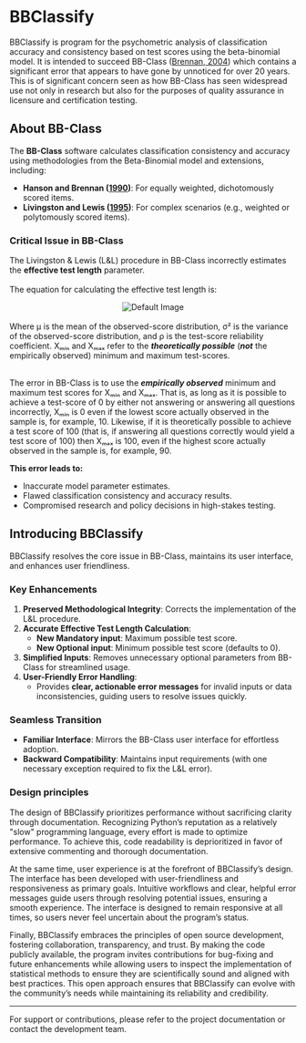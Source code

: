 # BBClassify 

BBClassify is program for the psychometric analysis of classification accuracy and consistency based on test scores using the beta-binomial model. It is intended to succeed BB-Class ([Brennan, 2004](https://brennancrickgenova.org/classification-decision-consistency-programs/)) which contains a significant error that appears to have gone by unnoticed for over 20 years. This is of significant concern seen as how BB-Class has seen widespread use not only in research but also for the purposes of quality assurance in licensure and certification testing. 

## About BB-Class

The **BB-Class** software calculates classification consistency and accuracy using methodologies from the Beta-Binomial model and extensions, including:
- **Hanson and Brennan ([1990](https://onlinelibrary.wiley.com/doi/abs/10.1111/j.1745-3984.1990.tb00753.x))**: For equally weighted, dichotomously scored items.
- **Livingston and Lewis ([1995](https://onlinelibrary.wiley.com/doi/abs/10.1111/j.1745-3984.1995.tb00462.x))**: For complex scenarios (e.g., weighted or polytomously scored items).
 
### Critical Issue in BB-Class
The Livingston & Lewis (L&L) procedure in BB-Class incorrectly estimates the **effective test length** parameter.<br><br>
The equation for calculating the effective test length is:

<div align="center">
<picture>
   <source srcset="https://quicklatex.com/cache3/ab/ql_f6ece2871c700a2a20c15f863bd48dab_l3.png" media="(prefers-color-scheme: light)">
   <source srcset="https://quicklatex.com/cache3/bc/ql_1f22e5b3830a792b9090b035feb729bc_l3.png" media="(prefers-color-scheme: dark)">
   <img src="https://quicklatex.com/cache3/ab/ql_f6ece2871c700a2a20c15f863bd48dab_l3.png" alt="Default Image">
</picture>
</div>
<br>
Where μ is the mean of the observed-score distribution, σ² is the variance of the observed-score distribution, and ρ is the test-score reliability coefficient. Xₘᵢₙ and Xₘₐₓ refer to the <i><b>theoretically possible</b></i> (<i><b>not</b></i> the empirically observed) minimum and maximum test-scores.<br><br>
 
The error in BB-Class is to use the <i><b>empirically observed</b></i> minimum and maximum test scores for Xₘᵢₙ and Xₘₐₓ. That is, as long as it is possible to achieve a test-score of 0 by either not answering or answering all questions incorrectly, Xₘᵢₙ is 0 even if the lowest score actually observed in the sample is, for example, 10. Likewise, if it is theoretically possible to achieve a test score of 100 (that is, if answering all questions correctly would yield a test score of 100) then Xₘₐₓ is 100, even if the highest score actually observed in the sample is, for example, 90. 

**This error leads to:**
- Inaccurate model parameter estimates.
- Flawed classification consistency and accuracy results.
- Compromised research and policy decisions in high-stakes testing.

## Introducing BBClassify

BBClassify resolves the core issue in BB-Class, maintains its user interface, and enhances user friendliness.

### Key Enhancements  
1. **Preserved Methodological Integrity**: Corrects the implementation of the L&L procedure.  
2. **Accurate Effective Test Length Calculation**:  
   - **New Mandatory input**: Maximum possible test score.  
   - **New Optional input**: Minimum possible test score (defaults to 0).
3. **Simplified Inputs**: Removes unnecessary optional parameters from BB-Class for streamlined usage.  
4. **User-Friendly Error Handling**:  
   - Provides **clear, actionable error messages** for invalid inputs or data inconsistencies, guiding users to resolve issues quickly.

### Seamless Transition
- **Familiar Interface**: Mirrors the BB-Class user interface for effortless adoption.  
- **Backward Compatibility**: Maintains input requirements (with one necessary exception required to fix the L&L error).  

### Design principles
The design of BBClassify prioritizes performance without sacrificing clarity through documentation. Recognizing Python’s reputation as a relatively "slow" programming language, every effort is made to optimize performance. To achieve this, code readability is deprioritized in favor of extensive commenting and thorough documentation.

At the same time, user experience is at the forefront of BBClassify’s design. The interface has been developed with user-friendliness and responsiveness as primary goals. Intuitive workflows and clear, helpful error messages guide users through resolving potential issues, ensuring a smooth experience. The interface is designed to remain responsive at all times, so users never feel uncertain about the program’s status.

Finally, BBClassify embraces the principles of open source development, fostering collaboration, transparency, and trust. By making the code publicly available, the program invites contributions for bug-fixing and future enhancements while allowing users to inspect the implementation of statistical methods to ensure they are scientifically sound and aligned with best practices. This open approach ensures that BBClassify can evolve with the community’s needs while maintaining its reliability and credibility.

---

For support or contributions, please refer to the project documentation or contact the development team.
